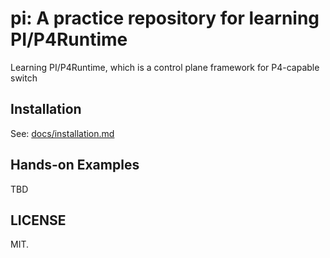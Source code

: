 # pi: A practice repository for learning PI/P4Runtime

Learning PI/P4Runtime, which is a control plane framework for P4-capable switch

## Installation

See: [docs/installation.md](docs/installation.md)

## Hands-on Examples

TBD

## LICENSE

MIT.
